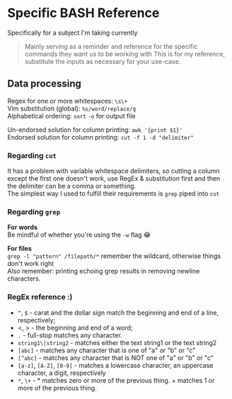 # Specific BASH Reference
Specifically for a subject I'm taking currently    
> Mainly serving as a reminder and reference for the specific commands they want us to be working with
> This is for my reference, substitute the inputs as necessary for your use-case.  

## Data processing

Regex for one or more whitespaces: `\s\+`  
Vim substitution (global): `%s/word/replace/g`  
Alphabetical ordering: `sort` `-o` for output file    

Un-endorsed solution for column printing: `awk '{print $1}'`  
Endorsed solution for column printing: `cut -f 1 -d "delimiter"`

### Regarding `cut`
It has a problem with variable whitespace delimiters, so cutting a column except the first one doesn't work, use RegEx & substitution first and then the delimiter can be a comma or something.  
The simplest way I used to fulfill their requirements is `grep` piped into `cut`  

### Regarding `grep`
**For words**  
Be mindful of whether you're using the `-w` flag 😂  

**For files**  
`grep -l "pattern" /filepath/*` remember the wildcard, otherwise things don't work right  
Also remember: printing echoing grep results in removing newline characters.  

### RegEx reference :)
* `^`, `$` - carat and the dollar sign match the beginning and end of a line, respectively;
* \<, \> - the beginning and end of a word;
* `.` - full-stop matches any character.
* `string1\|string2` - matches either the text string1 or the text string2
* `[abc]` - matches any character that is one of "a" or "b" or "c"
* `[^abc]` - matches any character that is NOT one of "a" or "b" or "c"
* `[a-z]`, `[A-Z]`, `[0-9]` - matches a lowercase character, an uppercase character, a digit, respectively
* `*`, `\+` - * matches zero or more of the previous thing. \+ matches 1 or more of the previous thing.
